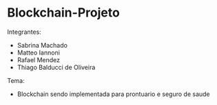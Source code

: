 # Blockchain-Projeto

Integrantes:
  - Sabrina Machado
  - Matteo Iannoni
  - Rafael Mendez
  - Thiago Balducci de Oliveira
  
Tema:
   - Blockchain sendo implementada para prontuario e seguro de saude
